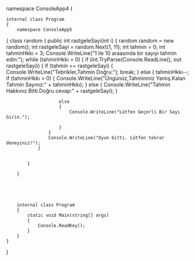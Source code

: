 namespace ConsoleApp4
{

    internal class Program
    {
        namespace ConsoleApp5
{
    class random
    {
        public int rastgeleSayi(int i)
        {
            random random = new random();
            int rastgeleSayi = random.Next(1, 11);
            int tahmin = 0;
            int tahminHkkı = 3;
            Console.WriteLine("1 ile 10 araasında bir sayıyı tahmin edin:");
            while (tahminHkkı > 0)
            {
                if (int.TryParse(Console.ReadLine(), out rastgeleSayi))
                {
                    if (tahmin == rastgeleSayi)
                    {
                        Console.WriteLine("Tebrikler,Tahmin Doğru:");
                        break;
                    }
                    else {
                        tahminHkkı--;
                        if (tahminHkkı > 0)
                        {
                            Console.WriteLine("Üngünüz,Tahmininiz Yanlış.Kalan Tahmin Sayınız:" + tahminHkkı);
                        }
                        else
                        {
                            Console.WriteLine("Tahmin Hakkınız Bitti.Doğru cevap:" + rastgeleSayi);
                        }


                        else
                        {
                            Console.WriteLine("Lütfen Geçerli Bir Sayı Girin.");

                        }
                    }
                    Console.WriteLine("Oyun bitti. Lütfen tekrar deneyiniz!");
                }
                

            }
           
        }





        internal class Program
        {
            static void Main(string[] args)
            {
                Console.ReadKey();
            }
        }
    } 
}
 
    
